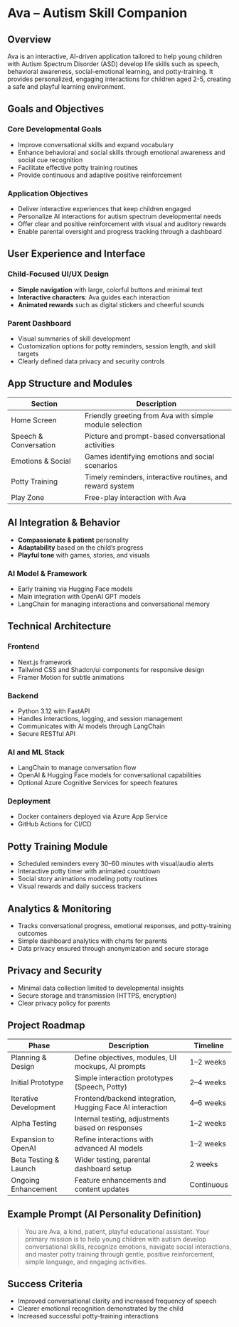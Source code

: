 # Ava – Autism Skill Companion

## Overview
Ava is an interactive, AI-driven application tailored to help young children with Autism Spectrum Disorder (ASD) develop life skills such as speech, behavioral awareness, social-emotional learning, and potty-training. It provides personalized, engaging interactions for children aged 2-5, creating a safe and playful learning environment.

## Goals and Objectives
### Core Developmental Goals
- Improve conversational skills and expand vocabulary
- Enhance behavioral and social skills through emotional awareness and social cue recognition
- Facilitate effective potty training routines
- Provide continuous and adaptive positive reinforcement

### Application Objectives
- Deliver interactive experiences that keep children engaged
- Personalize AI interactions for autism spectrum developmental needs
- Offer clear and positive reinforcement with visual and auditory rewards
- Enable parental oversight and progress tracking through a dashboard

## User Experience and Interface
### Child-Focused UI/UX Design
- **Simple navigation** with large, colorful buttons and minimal text
- **Interactive characters**: Ava guides each interaction
- **Animated rewards** such as digital stickers and cheerful sounds

### Parent Dashboard
- Visual summaries of skill development
- Customization options for potty reminders, session length, and skill targets
- Clearly defined data privacy and security controls

## App Structure and Modules
| Section              | Description                                                |
|----------------------|------------------------------------------------------------|
| Home Screen          | Friendly greeting from Ava with simple module selection    |
| Speech & Conversation| Picture and prompt-based conversational activities        |
| Emotions & Social    | Games identifying emotions and social scenarios            |
| Potty Training       | Timely reminders, interactive routines, and reward system  |
| Play Zone            | Free-play interaction with Ava                             |

## AI Integration & Behavior
- **Compassionate & patient** personality
- **Adaptability** based on the child’s progress
- **Playful tone** with games, stories, and visuals

### AI Model & Framework
- Early training via Hugging Face models
- Main integration with OpenAI GPT models
- LangChain for managing interactions and conversational memory

## Technical Architecture
### Frontend
- Next.js framework
- Tailwind CSS and Shadcn/ui components for responsive design
- Framer Motion for subtle animations

### Backend
- Python 3.12 with FastAPI
- Handles interactions, logging, and session management
- Communicates with AI models through LangChain
- Secure RESTful API

### AI and ML Stack
- LangChain to manage conversation flow
- OpenAI & Hugging Face models for conversational capabilities
- Optional Azure Cognitive Services for speech features

### Deployment
- Docker containers deployed via Azure App Service
- GitHub Actions for CI/CD

## Potty Training Module
- Scheduled reminders every 30–60 minutes with visual/audio alerts
- Interactive potty timer with animated countdown
- Social story animations modeling potty routines
- Visual rewards and daily success trackers

## Analytics & Monitoring
- Tracks conversational progress, emotional responses, and potty-training outcomes
- Simple dashboard analytics with charts for parents
- Data privacy ensured through anonymization and secure storage

## Privacy and Security
- Minimal data collection limited to developmental insights
- Secure storage and transmission (HTTPS, encryption)
- Clear privacy policy for parents

## Project Roadmap
| Phase              | Description                                        | Timeline   |
|--------------------|----------------------------------------------------|-----------|
| Planning & Design  | Define objectives, modules, UI mockups, AI prompts  | 1–2 weeks |
| Initial Prototype  | Simple interaction prototypes (Speech, Potty)       | 2–4 weeks |
| Iterative Development | Frontend/backend integration, Hugging Face AI interaction | 4–6 weeks |
| Alpha Testing      | Internal testing, adjustments based on responses    | 1–2 weeks |
| Expansion to OpenAI| Refine interactions with advanced AI models         | 1–2 weeks |
| Beta Testing & Launch | Wider testing, parental dashboard setup          | 2 weeks    |
| Ongoing Enhancement| Feature enhancements and content updates           | Continuous |

## Example Prompt (AI Personality Definition)
> You are Ava, a kind, patient, playful educational assistant. Your primary mission is to help young children with autism develop conversational skills, recognize emotions, navigate social interactions, and master potty training through gentle, positive reinforcement, simple language, and engaging activities.

## Success Criteria
- Improved conversational clarity and increased frequency of speech
- Clearer emotional recognition demonstrated by the child
- Increased successful potty-training interactions

